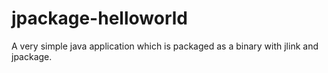 # jpackage-helloworld
A very simple java application which is packaged as a binary with jlink and jpackage.
